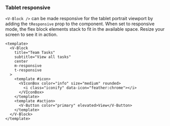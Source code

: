 ### Tablet responsive

`<V-Block />` can be made responsive for the tablet portrait viewport
by adding the `tResponsive` prop to the component. When set to responsive mode,
the flex block elements stack to fit in the available space.
Resize your screen to see it in action.

<!--code-->

```vue
<template>
  <V-Block
    title="Team Tasks"
    subtitle="View all tasks"
    center
    m-responsive
    t-responsive
  >
    <template #icon>
      <VIconBox color="info" size="medium" rounded>
        <i class="iconify" data-icon="feather:chrome"></i>
      </VIconBox>
    </template>
    <template #action>
      <V-Button color="primary" elevated>View</V-Button>
    </template>
  </V-Block>
</template>
```

<!--/code-->

<!--example-->

<div class="field">
  <div class="control">
    <div class="l-card">
      <V-Block 
        title="Team Tasks" 
        subtitle="View all tasks" 
        center 
        m-responsive
        t-responsive
      >
        <template #icon>
          <VIconBox color="info" size="medium" rounded>
            <i class="iconify" data-icon="feather:chrome"></i>
          </VIconBox>
        </template>
        <template #action>
          <V-Button color="primary" elevated>View</V-Button>
        </template>
      </V-Block>
    </div>
  </div>
</div>

<!--/example-->

